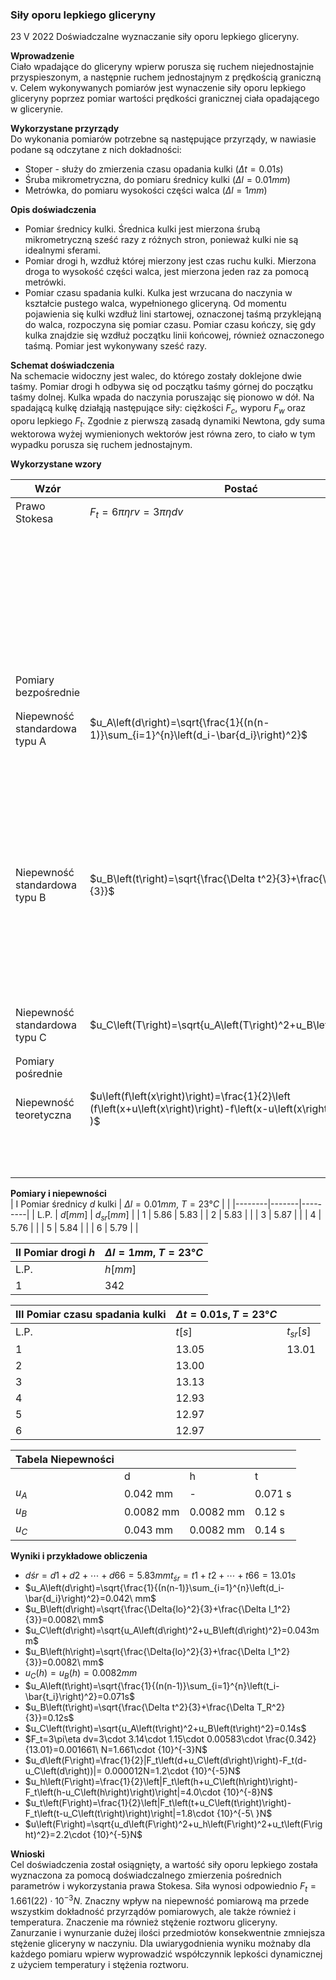 ﻿### Siły oporu lepkiego gliceryny 
23 V 2022
Doświadczalne wyznaczanie siły oporu lepkiego gliceryny.

**Wprowadzenie**<br/>
Ciało wpadające do gliceryny wpierw porusza się ruchem niejednostajnie przyspieszonym, a następnie ruchem jednostajnym z prędkością graniczną v.
Celem wykonywanych pomiarów jest wynaczenie siły oporu lepkiego gliceryny poprzez pomiar wartości prędkości granicznej ciała opadającego w glicerynie.<br/>

**Wykorzystane przyrządy**<br/>
Do wykonania pomiarów potrzebne są następujące przyrządy, w nawiasie podane są odczytane z nich dokładności:
- Stoper - służy do zmierzenia czasu opadania kulki $(Δt=0.01s)$
- Śruba mikrometryczna, do pomiaru średnicy kulki $(Δl=0.01mm)$
- Metrówka, do pomiaru wysokości części walca $(Δl=1mm)$

**Opis doświadczenia**<br/>
- Pomiar średnicy kulki. Średnica kulki jest mierzona śrubą mikrometryczną sześć razy z różnych stron, ponieważ kulki nie są idealnymi sferami.
- Pomiar drogi h, wzdłuż której mierzony jest czas ruchu kulki. Mierzona droga to wysokość części walca, jest mierzona jeden raz za pomocą metrówki.
- Pomiar czasu spadania kulki. Kulka jest wrzucana do naczynia w kształcie pustego walca, wypełnionego gliceryną. Od momentu pojawienia się kulki wzdłuż lini startowej, oznaczonej taśmą przyklejąną do walca, rozpoczyna się pomiar czasu. Pomiar czasu kończy, się gdy kulka znajdzie się wzdłuż początku linii końcowej, również oznaczonego taśmą. Pomiar jest wykonywany sześć razy.

**Schemat doświadczenia**<br/>
Na schemacie widoczny jest walec, do którego zostały doklejone dwie taśmy. Pomiar drogi h odbywa się od początku taśmy górnej do początku taśmy dolnej. Kulka wpada do naczynia poruszając się pionowo w dół. Na spadającą kulkę działąją następujące siły: ciężkości $F_c$, wyporu $F_w$ oraz oporu lepkiego $F_t$. Zgodnie z pierwszą zasadą dynamiki Newtona, gdy suma wektorowa wyżej wymienionych wektorów jest równa zero, to ciało w tym wypadku porusza się ruchem jednostajnym.

**Wykorzystane wzory**<br/>

| Wzór | Postać | Wyjaśnienie |
|---|---|---|
|Prawo Stokesa|$F_t=6πηrv=3πηdv$|$F_t$ [N]-siła oporu lepkiego|
|||$η [Pa\cdot s]$-współczynnik lepkości gliceryny|
|||$η=1.15 Pa\cdot s$,uznane za stałą|
|||$r [m]$ – promień kulki|
|||$d[m]$-średnica kulki|
|||$v [m/s]$ – prędkość|
|Pomiary bezpośrednie|||
|Niepewność standardowa typu A|$u_A\left(d\right)=\sqrt{\frac{1}{(n(n-1)}\sum_{i=1}^{n}\left(d_i-\bar{d_i}\right)^2}$|$u_A\left(d\right)$ – niepewność standardowa typu $A [s]$|
|||$n$ – liczba pomiarów $(n=6) [1]$|
|||$d_i$ – Wartość $d[s]$|
|||$\bar{d_i}$ – Uśredniona wartość $d[s]$|
|Niepewność standardowa typu B|$u_B\left(t\right)=\sqrt{\frac{\Delta t^2}{3}+\frac{\Delta T_R^2}{3}}$|$u_B\left(t\right)$ – niepewność standardowa typu B [s]|
|||$\Delta t$ – Dokładność stopera $\left(\Delta t=0.01s\right) [s]$|
|||$\Delta T_{R\ }$– Czas reakcji eksperymentatora $(T_R=0.1s) [s] $|
|Niepewność standardowa typu C|$u_C\left(T\right)=\sqrt{u_A\left(T\right)^2+u_B\left(T\right)^2}$|$u_C\left(T\right)$ – niepewność standardowa typu C [s]|
|Pomiary pośrednie|||
|Niepewność teoretyczna|$u\left(f\left(x\right)\right)=\frac{1}{2}\left (f\left(x+u\left(x\right)\right)-f\left(x-u\left(x\right)\right)\right )$ | $u\left(f\left(x\right)\right)$ – Niepewność teoretyczna funkcji $f\left(x\right)$|
|||$u\left(x\right)$ – Niepewność argumentu $x$|

**Pomiary i niepewności**<br/>
| I Pomiar średnicy $d$ kulki |  $\Delta l=0.01mm,\ T=23°C$    |         |
|--------|-------|---------|
| L.P.   | $d[mm]$ | $d_{sr}[mm]$ |
| 1      | 5.86  | 5.83    |
| 2      | 5.83  |         |
| 3      | 5.87  |         |
| 4      | 5.76  |         |
| 5      | 5.84  |         |
| 6      | 5.79  |         |

| II Pomiar drogi $h$  | $\Delta l=1mm,\ T=23°C$ |
|--------|-------|
| L.P.   | $h[mm]$ |
| 1      | 342   |

| III Pomiar czasu spadania kulki  | $\Delta t=0.01s, T=23°C$      |             |
|--------|--------|-------------|
| L.P.   | $t[s]$ | $t_{sr}[s]$ |
| 1      | 13.05  | 13.01       |
| 2      | 13.00  |             |
| 3      | 13.13  |             |
| 4      | 12.93  |             |
| 5      | 12.97  |             |
| 6      | 12.97  |             |

| Tabela Niepewności |           |           |         |
|--------------------|-----------|-----------|---------|
|                    | d         | h         | t       |
| $u_A$              | 0.042 mm  | -         | 0.071 s |
| $u_B$              | 0.0082 mm | 0.0082 mm | 0.12 s  |
| $u_C$              | 0.043 mm  | 0.0082 mm | 0.14 s  |

**Wyniki i przykładowe obliczenia**<br/>

- $dśr=d1+d2+⋯+d66=5.83mm t_{śr}=t1+t2+⋯+t66=13.01s$
- $u_A\left(d\right)=\sqrt{\frac{1}{(n(n-1)}\sum_{i=1}^{n}\left(d_i-\bar{d_i}\right)^2}=0.042\ mm$
- $u_B\left(d\right)=\sqrt{\frac{\Delta{lo}^2}{3}+\frac{\Delta l_1^2}{3}}=0.0082\ mm$ 
- $u_C\left(d\right)=\sqrt{u_A\left(d\right)^2+u_B\left(d\right)^2}=0.043mm$
- $u_B\left(h\right)=\sqrt{\frac{\Delta{lo}^2}{3}+\frac{\Delta l_1^2}{3}}=0.0082\ mm$
- $u_C\left(h\right)=u_B\left(h\right)=0.0082mm$
- $u_A\left(t\right)=\sqrt{\frac{1}{(n(n-1)}\sum_{i=1}^{n}\left(t_i-\bar{t_i}\right)^2}=0.071s$
- $u_B\left(t\right)=\sqrt{\frac{\Delta t^2}{3}+\frac{\Delta T_R^2}{3}}=0.12s$
- $u_C\left(t\right)=\sqrt{u_A\left(t\right)^2+u_B\left(t\right)^2}=0.14s$
- $F_t=3\pi\eta dv=3\cdot 3.14\cdot 1.15\cdot 0.00583\cdot \frac{0.342}{13.01}=0.001661\ N=1.661\cdot {10}^{-3}N$
- $u_d\left(F\right)=\frac{1}{2}|F_t\left(d+u_C\left(d\right)\right)-F_t(d-u_C\left(d\right))|= 0.000012N=1.2\cdot {10}^{-5}N$
- $u_h\left(F\right)=\frac{1}{2}\left|F_t\left(h+u_C\left(h\right)\right)-F_t\left(h-u_C\left(h\right)\right)\right|=4.0\cdot {10}^{-8}N$
- $u_t\left(F\right)=\frac{1}{2}\left|F_t\left(t+u_C\left(t\right)\right)-F_t\left(t-u_C\left(t\right)\right)\right|=1.8\cdot {10}^{-5\ }N$
- $u\left(F\right)=\sqrt{u_d\left(F\right)^2+u_h\left(F\right)^2+u_t\left(F\right)^2}=2.2\cdot {10}^{-5}N$

**Wnioski**<br/>
Cel doświadczenia został osiągnięty, a wartość siły oporu lepkiego została wyznaczona za pomocą doświadczalnego
 zmierzenia pośrednich parametrów i wykorzystania prawa Stokesa. Siła wynosi odpowiednio $F_t=1.661(22)\cdot {10}^{-3}N$.
  Znaczny wpływ na niepewność pomiarową ma przede wszystkim dokładność przyrządów pomiarowych, ale także również i temperatura.
   Znaczenie ma również stężenie roztworu gliceryny. Zanurzanie i wynurzanie dużej ilości przedmiotów konsekwentnie zmniejsza stężenie gliceryny w naczyniu.
    Dla uwiarygodnienia wyniku możnaby dla każdego pomiaru wpierw wyprowadzić współczynnik lepkości dynamicznej z użyciem temperatury i stężenia roztworu.